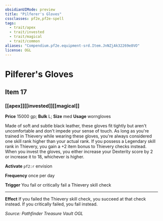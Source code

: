 ```yaml
---
obsidianUIMode: preview
title: "Pilferer's Gloves"
cssclasses: pf2e,pf2e-spell
tags:
  - trait/apex
  - trait/invested
  - trait/magical
  - trait/common
aliases: "Compendium.pf2e.equipment-srd.Item.JnNZjAk32269e8VO"
license: OGL
---
```

# Pilferer's Gloves
## Item 17
### [[apex]][[invested]][[magical]]


**Price** 15000 gp; 
**Bulk** L; **Size** med
**Usage** worngloves

Made of soft and subtle black leather, these gloves fit tightly but aren't uncomfortable and don't impede your sense of touch. As long as you're trained in Thievery while wearing these gloves, you're always considered one skill rank higher than your actual rank. If you possess a Legendary skill rank in Thievery, you gain a +2 item bonus to Thievery checks instead. When you invest the gloves, you either increase your Dexterity score by 2 or increase it to 18, whichever is higher.

**Activate** `pf2:r` envision

**Frequency** once per day

**Trigger** You fail or critically fail a Thievery skill check

* * *

**Effect** If you failed the Thievery skill check, you succeed at that check instead. If you critically failed, you fail instead.

*Source: Pathfinder Treasure Vault*
*OGL*